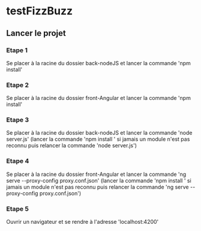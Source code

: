 # testFizzBuzz

## Lancer le projet 

### Etape 1 
Se placer à la racine du dossier back-nodeJS et lancer la commande 'npm install'

### Etape 2 
Se placer à la racine du dossier front-Angular et lancer la commande 'npm install'

### Etape 3
Se placer à la racine du dossier back-nodeJS et lancer la commande 'node server.js' (lancer la commande 'npm install <module>' si jamais un module n'est pas reconnu puis relancer la commande 'node server.js')
  
### Etape 4
Se placer à la racine du dossier front-Angular et lancer la commande 'ng serve --proxy-config proxy.conf.json' (lancer la commande 'npm install <module>' si jamais un module n'est pas reconnu puis relancer la commande 'ng serve --proxy-config proxy.conf.json')

### Etape 5
Ouvrir un navigateur et se rendre à l'adresse 'localhost:4200'

